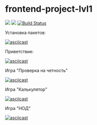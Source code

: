 # frontend-project-lvl1
<a href="https://codeclimate.com/github/chulietta/frontend-project-lvl1/maintainability"><img src="https://api.codeclimate.com/v1/badges/64d1d57ce1b65401c6e1/maintainability" /></a>
<a href="https://codeclimate.com/github/chulietta/frontend-project-lvl1/test_coverage"><img src="https://api.codeclimate.com/v1/badges/64d1d57ce1b65401c6e1/test_coverage" /></a>
[![Build Status](https://travis-ci.org/chulietta/frontend-project-lvl1.svg?branch=master)](https://travis-ci.org/chulietta/frontend-project-lvl1)

Установка пакетов:

[![asciicast](https://asciinema.org/a/mGOuyrYXbfpi3pLNcAVnnEx9V.png)](https://asciinema.org/a/mGOuyrYXbfpi3pLNcAVnnEx9V)

Приветствие:

[![asciicast](https://asciinema.org/a/QieY1qkNsCDiiP7A4ofQkysIy.png)](https://asciinema.org/a/QieY1qkNsCDiiP7A4ofQkysIy)

Игра "Проверка на четность"

[![asciicast](https://asciinema.org/a/Y9pl17wp0gE0NgCSX9AW7Fl7c.png)](https://asciinema.org/a/Y9pl17wp0gE0NgCSX9AW7Fl7c)

Игра "Калькулятор"

[![asciicast](https://asciinema.org/a/9mTQifRLuZ3X3TR91g9hbhb5J.png)](https://asciinema.org/a/9mTQifRLuZ3X3TR91g9hbhb5J)

Игра "НОД"

[![asciicast](https://asciinema.org/a/SF0iH1I1iiqgrqQldZTEZlxkS.png)](https://asciinema.org/a/SF0iH1I1iiqgrqQldZTEZlxkS)
